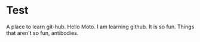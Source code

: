 # Test
A place to learn git-hub.
Hello Moto. I am learning github. It is so fun. Things that aren't so fun, antibodies. 
